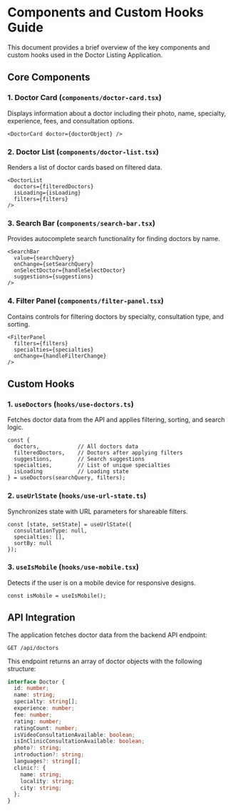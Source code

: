 # Components and Custom Hooks Guide

This document provides a brief overview of the key components and custom hooks used in the Doctor Listing Application.

## Core Components

### 1. Doctor Card (`components/doctor-card.tsx`)
Displays information about a doctor including their photo, name, specialty, experience, fees, and consultation options.

```tsx
<DoctorCard doctor={doctorObject} />
```

### 2. Doctor List (`components/doctor-list.tsx`)
Renders a list of doctor cards based on filtered data.

```tsx
<DoctorList 
  doctors={filteredDoctors} 
  isLoading={isLoading} 
  filters={filters} 
/>
```

### 3. Search Bar (`components/search-bar.tsx`)
Provides autocomplete search functionality for finding doctors by name.

```tsx
<SearchBar 
  value={searchQuery} 
  onChange={setSearchQuery} 
  onSelectDoctor={handleSelectDoctor} 
  suggestions={suggestions} 
/>
```

### 4. Filter Panel (`components/filter-panel.tsx`)
Contains controls for filtering doctors by specialty, consultation type, and sorting.

```tsx
<FilterPanel 
  filters={filters} 
  specialties={specialties} 
  onChange={handleFilterChange} 
/>
```

## Custom Hooks

### 1. `useDoctors` (`hooks/use-doctors.ts`)
Fetches doctor data from the API and applies filtering, sorting, and search logic.

```tsx
const { 
  doctors,            // All doctors data
  filteredDoctors,    // Doctors after applying filters
  suggestions,        // Search suggestions
  specialties,        // List of unique specialties
  isLoading           // Loading state
} = useDoctors(searchQuery, filters);
```

### 2. `useUrlState` (`hooks/use-url-state.ts`)
Synchronizes state with URL parameters for shareable filters.

```tsx
const [state, setState] = useUrlState({
  consultationType: null,
  specialties: [],
  sortBy: null
});
```

### 3. `useIsMobile` (`hooks/use-mobile.tsx`)
Detects if the user is on a mobile device for responsive designs.

```tsx
const isMobile = useIsMobile();
```

## API Integration

The application fetches doctor data from the backend API endpoint:

```
GET /api/doctors
```

This endpoint returns an array of doctor objects with the following structure:

```typescript
interface Doctor {
  id: number;
  name: string;
  specialty: string[];
  experience: number;
  fee: number;
  rating: number;
  ratingCount: number;
  isVideoConsultationAvailable: boolean;
  isInClinicConsultationAvailable: boolean;
  photo?: string;
  introduction?: string;
  languages?: string[];
  clinic?: {
    name: string;
    locality: string;
    city: string;
  };
}
```